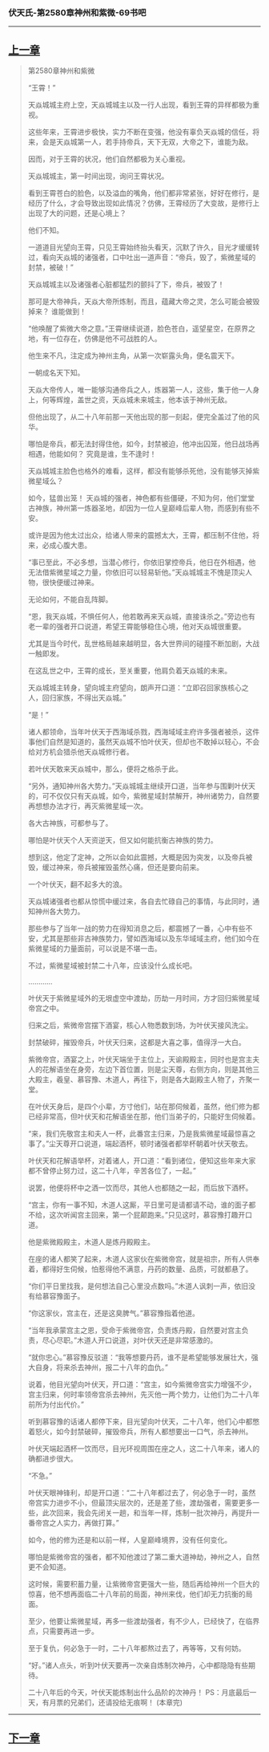 ### 伏天氏-第2580章神州和紫微-69书吧

--------
[上一章](./f16996f88c54aeb2c97c83efe103e10d.md)
--------


>
>
>
>第2580章神州和紫微
>
>“王霄！”
>
>天焱城城主府上空，天焱城城主以及一行人出现，看到王霄的异样都极为重视。
>
>这些年来，王霄进步极快，实力不断在变强，他没有辜负天焱城的信任，将来，会是天焱城第一人，若手持帝兵，天下无双，大帝之下，谁能为敌。
>
>因而，对于王霄的状况，他们自然都极为关心重视。
>
>天焱城城主，第一时间出现，询问王霄状况。
>
>看到王霄苍白的脸色，以及溢血的嘴角，他们都非常紧张，好好在修行，是经历了什么，才会导致出现如此情况？仿佛，王霄经历了大变故，是修行上出现了大的问题，还是心境上？
>
>他们不知。
>
>一道道目光望向王霄，只见王霄始终抬头看天，沉默了许久，目光才缓缓转过，看向天焱城的诸强者，口中吐出一道声音：“帝兵，毁了，紫微星域的封禁，被破！”
>
>天焱城城主以及诸强者心脏都猛烈的颤抖了下，帝兵，被毁了！
>
>那可是大帝神兵，天焱大帝所炼制，而且，蕴藏大帝之灵，怎么可能会被毁掉来？
>谁能做到！
>
>“他唤醒了紫微大帝之意。”王霄继续说道，脸色苍白，遥望星空，在原界之地，有一位存在，仿佛是他不可战胜的人。
>
>他生来不凡，注定成为神州主角，从第一次崭露头角，便名震天下。
>
>一朝成名天下知。
>
>天焱大帝传人，唯一能够沟通帝兵之人，炼器第一人，这些，集于他一人身上，何等辉煌，盖世之资，天焱城未来城主，他本该于神州无敌。
>
>但他出现了，从二十八年前那一天他出现的那一刻起，便完全盖过了他的风华。
>
>哪怕是帝兵，都无法封得住他，如今，封禁被迫，他冲出囚笼，他日战场再相遇，他能如何？
>究竟是谁，生不逢时！
>
>天焱城城主脸色也格外的难看，这样，都没有能够杀死他，没有能够灭掉紫微星域么？
>
>如今，猛兽出笼！
>天焱城的强者，神色都有些僵硬，不知为何，他们堂堂古神族，神州第一炼器圣地，却因为一位人皇巅峰后辈人物，而感到有些不安。
>
>或许是因为他太过出众，给诸人带来的震撼太大，王霄，都压制不住他，将来，必成心腹大患。
>
>“事已至此，不必多想，当潜心修行，你依旧掌控帝兵，他日在外相遇，他无法借紫微星域之力量，你依旧可以轻易斩他。”天焱城城主不愧是顶尖人物，很快便缓过神来。
>
>无论如何，不能自乱阵脚。
>
>“恩，我天焱城，不惧任何人，他若敢再来天焱城，直接诛杀之。”旁边也有老一辈的强者开口说道，希望王霄能够稳住心境，他对天焱城很重要。
>
>尤其是当今时代，乱世格局越来越明显，各大世界间的碰撞不断加剧，大战一触即发。
>
>在这乱世之中，王霄的成长，至关重要，他肩负着天焱城的未来。
>
>天焱城城主转身，望向城主府望向，朗声开口道：“立即召回家族核心之人，回归家族，不得出天焱城。”
>
>“是！”
>
>诸人都领命，当年叶伏天于西海域杀戮，西海域域主府许多强者被杀，这件事他们自然是知道的，虽然天焱城不怕叶伏天，但却也不敢掉以轻心，不会给对方机会猎杀他天焱城修行者。
>
>若叶伏天敢来天焱城中，那么，便将之格杀于此。
>
>“另外，通知神州各大势力。”天焱城城主继续开口道，当年参与围剿叶伏天的，可不仅仅只有天焱城，如今，紫微星域封禁解开，神州诸势力，自然要再想想办法才行，再灭紫微星域一次。
>
>各大古神族，可都参与了。
>
>哪怕是叶伏天个人天资逆天，但又如何能抗衡古神族的势力。
>
>想到这，他定了定神，之所以会如此震撼，大概是因为突发，以及帝兵被毁，缓过神来，帝兵被摧毁虽然心痛，但还是要向前来。
>
>一个叶伏天，翻不起多大的浪。
>
>天焱城诸强者也都从惊慌中缓过来，各自去忙碌自己的事情，与此同时，通知神州各大势力。
>
>那些参与了当年一战的势力在得知消息之后，都震撼了一番，心中有些不安，尤其是那些非古神族势力，譬如西海域以及东华域域主府，他们如今在紫微星域的力量面前，可以说是不堪一击。
>
>不过，紫微星域被封禁二十八年，应该没什么成长吧。
>
>…………
>
>叶伏天于紫微星域外的无垠虚空中渡劫，历劫一月时间，方才回归紫微星域帝宫之中。
>
>归来之后，紫微帝宫摆下酒宴，核心人物悉数到场，为叶伏天接风洗尘。
>
>封禁破碎，摧毁帝兵，叶伏天归来，这都是大喜之事，值得浮一大白。
>
>紫微帝宫，酒宴之上，叶伏天端坐于主位上，天谕殿殿主，同时也是宫主夫人的花解语坐在身旁，左边下首位置，则是尘天尊，右侧方向，则是其他三大殿主，羲皇、慕容豫、木道人，再往下，则是各大副殿主人物了，齐聚一堂。
>
>在叶伏天身后，是四个小辈，方寸他们，站在那伺候着，虽然，他们修为都已经非常高，但叶伏天和花解语坐在那，他们当弟子的，只能好生伺候着。
>
>“来，我们先敬宫主和夫人一杯，此番宫主归来，乃是我紫微星域最惊喜之事了。”尘天尊开口说道，端起酒杯，顿时诸强者都举杯朝着叶伏天敬去。
>
>叶伏天和花解语举杯，对着诸人，开口道：“看到诸位，便知这些年来大家都不曾停止努力过，这二十八年，辛苦各位了，一起。”
>
>说罢，他便将杯中之酒一饮而尽，其他人也都随之一起，而后放下酒杯。
>
>“宫主，你有一事不知，木道人这厮，平日里可是请都请不动，谁的面子都不给，这次听闻宫主回来，第一个屁颠跑来。”只见这时，慕容豫打趣开口道。
>
>他是紫微殿殿主，木道人是炼丹殿殿主。
>
>在座的诸人都笑了起来，木道人这家伙在紫微帝宫，就是祖宗，所有人供奉着，都得好生伺候，怕惹得他不满意，丹药的数量、品质，可就都悬了。
>
>“你们平日里找我，是何想法自己心里没点数吗。”木道人讽刺一声，依旧没有给慕容豫面子。
>
>“你这家伙，宫主在，还是这臭脾气。”慕容豫指着他道。
>
>“当年我承蒙宫主之恩，受命于紫微帝宫，负责炼丹殿，自然要对宫主负责，尽心尽职。”木道人开口说道，对叶伏天还是非常感激的。
>
>“就你忠心。”慕容豫反驳道：“我等想要丹药，谁不是希望能够发展壮大，强大自身，将来杀去神州，报二十八年的血仇。”
>
>说着，他目光望向叶伏天，开口道：“宫主，如今紫微帝宫实力增强不少，宫主归来，何时率领帝宫杀去神州，先灭他一两个势力，让他们为二十八年前所为付出代价。”
>
>听到慕容豫的话诸人都停下来，目光望向叶伏天，二十八年，他们心中都憋着怒火，如今封禁破碎，摧毁帝兵，所有人都想要出一口气，杀去神州。
>
>叶伏天端起酒杯一饮而尽，目光环视周围在座之人，这二十八年来，诸人的确都进步很大。
>
>“不急。”
>
>叶伏天眼神锋利，却是开口道：“二十八年都过去了，何必急于一时，虽然帝宫实力进步不小，但最顶尖层次的，还是差了些，渡劫强者，需要更多一些，此次回来，我会先闭关一趟，和当年一样，炼制一批次神丹，再提升一番帝宫之人实力，再做打算。”
>
>如今，他的修为还是和以前一样，人皇巅峰境界，没有任何变化。
>
>哪怕是紫微帝宫的强者，都不知他渡过了第二重大道神劫，神州之人，自然更不会知道。
>
>这时候，需要积蓄力量，让紫微帝宫更强大一些，随后再给神州一个巨大的惊喜，他不想再面临二十八年前的局面，神州来伐，他们却无力抗衡的局面。
>
>至少，他要让紫微星域，再多一些渡劫强者，有不少人，已经快了，在临界点，只需要再进一步。
>
>至于复仇，何必急于一时，二十八年都熬过去了，再等等，又有何妨。
>
>“好。”诸人点头，听到叶伏天要再一次亲自炼制次神丹，心中都隐隐有些期待。
>
>二十八年后的今天，叶伏天能炼制出什么品阶的次神丹！
>PS：月底最后一天，有月票的兄弟们，还请投给无痕啊！
>(本章完)
>
>

--------
[下一章](./40625881782aa5ac10dc49a70e1ee30b.md)
--------
